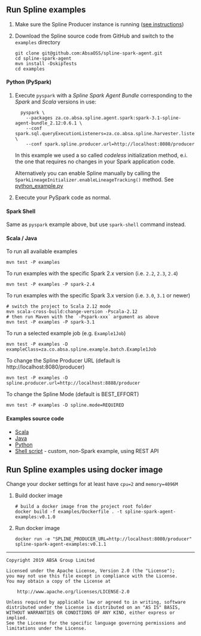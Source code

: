## Run Spline examples 

1. Make sure the Spline Producer instance is running ([see instructions](https://absaoss.github.io/spline/#start-spline-server))

2. Download the Spline source code from GitHub and switch to the `examples` directory     
    ```shell script
    git clone git@github.com:AbsaOSS/spline-spark-agent.git
    cd spline-spark-agent
    mvn install -DskipTests
    cd examples
    ```

#### Python (PySpark)

1. Execute `pyspark` with a _Spline Spark Agent Bundle_ corresponding to the _Spark_ and _Scala_ versions in use:
    ```shell script
      pyspark \
        --packages za.co.absa.spline.agent.spark:spark-3.1-spline-agent-bundle_2.12:0.6.1 \
        --conf spark.sql.queryExecutionListeners=za.co.absa.spline.harvester.listener.SplineQueryExecutionListener \
        --conf spark.spline.producer.url=http://localhost:8080/producer
    ```
   In this example we used a so called _codeless_ initialization method, 
   e.i. the one that requires no changes in your Spark application code.
    
   Alternatively you can enable Spline manually by calling the `SparkLineageInitializer.enableLineageTracking()` method.
   See [python_example.py](src/main/python/python_example.py)
   
2. Execute your PySpark code as normal.

#### Spark Shell

Same as `pyspark` example above, but use `spark-shell` command instead.

#### Scala / Java

To run all available examples
```shell script
mvn test -P examples
```

To run examples with the specific Spark 2.x version (i.e. `2.2`, `2.3`, `2.4`)
```shell script
mvn test -P examples -P spark-2.4
```

To run examples with the specific Spark 3.x version (i.e. `3.0`, `3.1` or newer)
```shell script
# switch the project to Scala 2.12 mode
mvn scala-cross-build:change-version -Pscala-2.12
# then run Maven with the `-Pspark-xxx` argument as above 
mvn test -P examples -P spark-3.1
```

To run a selected example job (e.g. `Example1Job`)
```shell script
mvn test -P examples -D exampleClass=za.co.absa.spline.example.batch.Example1Job
``` 

To change the Spline Producer URL (default is http://localhost:8080/producer)
```shell script
mvn test -P examples -D spline.producer.url=http://localhost:8888/producer
```

To change the Spline Mode (default is BEST_EFFORT)
```shell script
mvn test -P examples -D spline.mode=REQUIRED
```


#### Examples source code
  - [Scala](src/main/scala/za/co/absa/spline/example/)
  - [Java](src/main/java/za/co/absa/spline/example/)
  - [Python](src/main/python/)
  - [Shell script](src/main/shell/) - custom, non-Spark example, using REST API

## Run Spline examples using docker image
Change your docker settings for at least have `cpu=2` and `memory=4096M`

1. Build docker image
    ```shell script
    # build a docker image from the project root folder
    docker build -f examples/Dockerfile . -t spline-spark-agent-examples:v0.1.0
    ```

2. Run docker image
    ```shell script
    docker run -e "SPLINE_PRODUCER_URL=http://localhost:8080/producer" spline-spark-agent-examples:v0.1.1
    ```

---

    Copyright 2019 ABSA Group Limited
    
    Licensed under the Apache License, Version 2.0 (the "License");
    you may not use this file except in compliance with the License.
    You may obtain a copy of the License at
    
        http://www.apache.org/licenses/LICENSE-2.0
    
    Unless required by applicable law or agreed to in writing, software
    distributed under the License is distributed on an "AS IS" BASIS,
    WITHOUT WARRANTIES OR CONDITIONS OF ANY KIND, either express or implied.
    See the License for the specific language governing permissions and
    limitations under the License.
